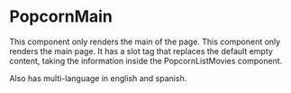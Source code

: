 # PopcornMain

This component only renders the main of the page. This component only renders the main page. It has a slot tag that replaces the default empty content, taking the information inside the PopcornListMovies component.

Also has multi-language in english and spanish.